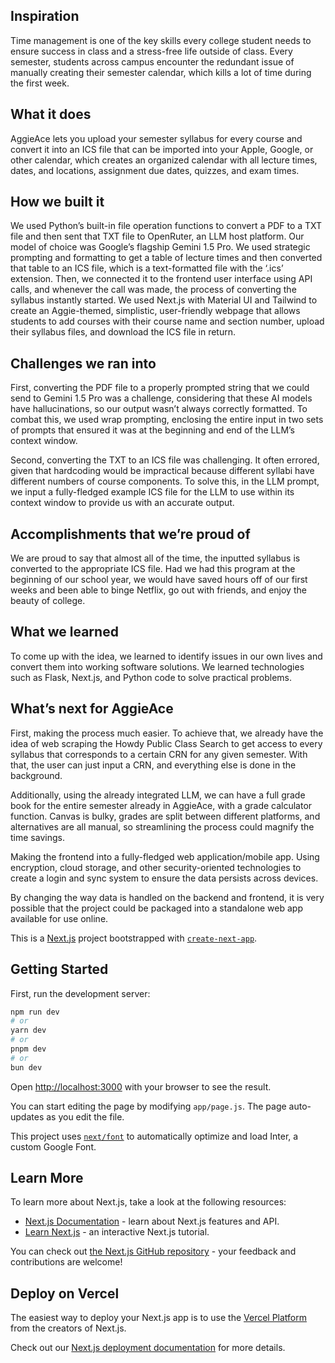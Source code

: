 ## Inspiration

Time management is one of the key skills every college student needs to ensure success in class and a stress-free life outside of class. Every semester, students across campus encounter the redundant issue of manually creating their semester calendar, which kills a lot of time during the first week.

## What it does

AggieAce lets you upload your semester syllabus for every course and convert it into an ICS file that can be imported into your Apple, Google, or other calendar, which creates an organized calendar with all lecture times, dates, and locations, assignment due dates, quizzes, and exam times.

## How we built it

We used Python’s built-in file operation functions to convert a PDF to a TXT file and then sent that TXT file to OpenRuter, an LLM host platform. Our model of choice was Google’s flagship Gemini 1.5 Pro. We used strategic prompting and formatting to get a table of lecture times and then converted that table to an ICS file, which is a text-formatted file with the ‘.ics’ extension. Then, we connected it to the frontend user interface using API calls, and whenever the call was made, the process of converting the syllabus instantly started. We used Next.js with Material UI and Tailwind to create an Aggie-themed, simplistic, user-friendly webpage that allows students to add courses with their course name and section number, upload their syllabus files, and download the ICS file in return.

## Challenges we ran into

First, converting the PDF file to a properly prompted string that we could send to Gemini 1.5 Pro was a challenge, considering that these AI models have hallucinations, so our output wasn’t always correctly formatted. To combat this, we used wrap prompting, enclosing the entire input in two sets of prompts that ensured it was at the beginning and end of the LLM’s context window.

Second, converting the TXT to an ICS file was challenging. It often errored, given that hardcoding would be impractical because different syllabi have different numbers of course components. To solve this, in the LLM prompt, we input a fully-fledged example ICS file for the LLM to use within its context window to provide us with an accurate output.

## Accomplishments that we’re proud of

We are proud to say that almost all of the time, the inputted syllabus is converted to the appropriate ICS file. Had we had this program at the beginning of our school year, we would have saved hours off of our first weeks and been able to binge Netflix, go out with friends, and enjoy the beauty of college.

## What we learned

To come up with the idea, we learned to identify issues in our own lives and convert them into working software solutions. We learned technologies such as Flask, Next.js, and Python code to solve practical problems.

## What’s next for AggieAce

First, making the process much easier. To achieve that, we already have the idea of web scraping the Howdy Public Class Search to get access to every syllabus that corresponds to a certain CRN for any given semester. With that, the user can just input a CRN, and everything else is done in the background.

Additionally, using the already integrated LLM, we can have a full grade book for the entire semester already in AggieAce, with a grade calculator function. Canvas is bulky, grades are split between different platforms, and alternatives are all manual, so streamlining the process could magnify the time savings.

Making the frontend into a fully-fledged web application/mobile app. Using encryption, cloud storage, and other security-oriented technologies to create a login and sync system to ensure the data persists across devices.

By changing the way data is handled on the backend and frontend, it is very possible that the project could be packaged into a standalone web app available for use online.












This is a [Next.js](https://nextjs.org/) project bootstrapped with [`create-next-app`](https://github.com/vercel/next.js/tree/canary/packages/create-next-app).

## Getting Started

First, run the development server:

```bash
npm run dev
# or
yarn dev
# or
pnpm dev
# or
bun dev
```

Open [http://localhost:3000](http://localhost:3000) with your browser to see the result.

You can start editing the page by modifying `app/page.js`. The page auto-updates as you edit the file.

This project uses [`next/font`](https://nextjs.org/docs/basic-features/font-optimization) to automatically optimize and load Inter, a custom Google Font.

## Learn More

To learn more about Next.js, take a look at the following resources:

- [Next.js Documentation](https://nextjs.org/docs) - learn about Next.js features and API.
- [Learn Next.js](https://nextjs.org/learn) - an interactive Next.js tutorial.

You can check out [the Next.js GitHub repository](https://github.com/vercel/next.js/) - your feedback and contributions are welcome!

## Deploy on Vercel

The easiest way to deploy your Next.js app is to use the [Vercel Platform](https://vercel.com/new?utm_medium=default-template&filter=next.js&utm_source=create-next-app&utm_campaign=create-next-app-readme) from the creators of Next.js.

Check out our [Next.js deployment documentation](https://nextjs.org/docs/deployment) for more details.
